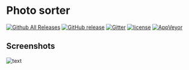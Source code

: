 # Photo sorter
[![Github All Releases](https://img.shields.io/github/downloads/kasthack/PhotoSorter/total.svg)](https://github.com/kasthack/PhotoSorter/releases/latest)
[![GitHub release](https://img.shields.io/github/release/kasthack/PhotoSorter.svg)](https://github.com/kasthack/PhotoSorter/releases/latest)
[![Gitter](https://img.shields.io/gitter/room/PhotoSorter/Lobby.svg)](https://gitter.im/PhotoSorter/)
[![license](https://img.shields.io/github/license/kasthack/photosorter.svg)](https://github.com/kasthack/PhotoSorter/blob/master/LICENSE)
[![AppVeyor](https://img.shields.io/appveyor/ci/kasthack/photosorter.svg)](https://ci.appveyor.com/project/kasthack/photosorter)

## Screenshots

![text](https://pp.vk.me/c619518/v619518040/18c66/UNvRU1Nksgs.jpg)
